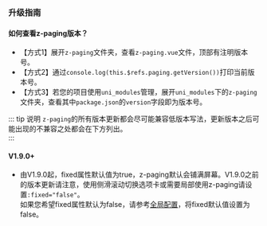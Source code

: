 ### 升级指南
#### 如何查看z-paging版本？
* 【方式1】展开`z-paging`文件夹，查看`z-paging.vue`文件，顶部有注明版本号。
* 【方式2】通过`console.log(this.$refs.paging.getVersion())`打印当前版本号。
* 【方式3】若您的项目使用`uni_modules`管理，展开`uni_modules`下的`z-paging`文件夹，查看其中`package.json`的`version`字段即为版本号。

::: tip 说明
`z-paging`的所有版本更新都会尽可能兼容低版本写法，更新版本之后可能出现的不兼容之处都会在下方列出。  
:::

#### V1.9.0+
* 由V1.9.0起，fixed属性默认值为true，z-paging默认会铺满屏幕。V1.9.0之前的版本更新请注意，使用侧滑滚动切换选项卡或需要局部使用z-paging请设置`:fixed="false"`。<br>如果您希望fixed属性默认为false，请参考[全局配置](/api/props/global-config.md)，将fixed默认值设置为false。